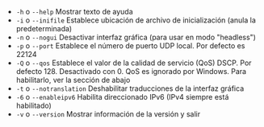 
[comment]: # (This is an include file for use in multiple documents)

- `-h` o `--help`     Mostrar texto de ayuda         
- `-i` o `--inifile`   Establece ubicación de archivo de inicialización (anula la predeterminada) 
- `-n` o `--nogui`    Desactivar interfaz gráfica (para usar en modo "headless")                      
- `-p` o `--port`    Establece el número de puerto UDP local. Por defecto es 22124 
- `-Q` o `--qos`     Establece el valor de la calidad de servicio (QoS) DSCP. Por defecto 128. Desactivado con 0. QoS es ignorado por Windows. Para habilitarlo, ver la sección de abajo
- `-t` o `--notranslation`   Deshabilitar traducciones de la interfaz gráfica
-  `-6` o `--enableipv6`      Habilita direccionado IPv6 (IPv4 siempre está habilitado)
- `-v` o `--version`   Mostrar información de la versión y salir 
